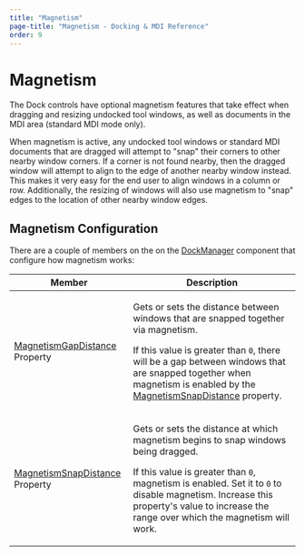 ```yaml
---
title: "Magnetism"
page-title: "Magnetism - Docking & MDI Reference"
order: 9
---
```

# Magnetism

The Dock controls have optional magnetism features that take effect when dragging and resizing undocked tool windows, as well as documents in the MDI area (standard MDI mode only).

When magnetism is active, any undocked tool windows or standard MDI documents that are dragged will attempt to "snap" their corners to other nearby window corners.  If a corner is not found nearby, then the dragged window will attempt to align to the edge of another nearby window instead.  This makes it very easy for the end user to align windows in a column or row.  Additionally, the resizing of windows will also use magnetism to "snap" edges to the location of other nearby window edges.

## Magnetism Configuration

There are a couple of members on the on the [DockManager](xref:@ActiproUIRoot.Controls.Docking.DockManager) component that configure how magnetism works:

<table>
<thead>

<tr>
<th>Member</th>
<th>Description</th>
</tr>

</thead>
<tbody>

<tr>
<td>

[MagnetismGapDistance](xref:@ActiproUIRoot.Controls.Docking.DockManager.MagnetismGapDistance) Property

</td>
<td>

Gets or sets the distance between windows that are snapped together via magnetism.

If this value is greater than `0`, there will be a gap between windows that are snapped together when magnetism is enabled by the [MagnetismSnapDistance](xref:@ActiproUIRoot.Controls.Docking.DockManager.MagnetismSnapDistance) property.

</td>
</tr>

<tr>
<td>

[MagnetismSnapDistance](xref:@ActiproUIRoot.Controls.Docking.DockManager.MagnetismSnapDistance) Property

</td>
<td>

Gets or sets the distance at which magnetism begins to snap windows being dragged.

If this value is greater than `0`, magnetism is enabled.  Set it to `0` to disable magnetism.  Increase this property's value to increase the range over which the magnetism will work.

</td>
</tr>

</tbody>
</table>
